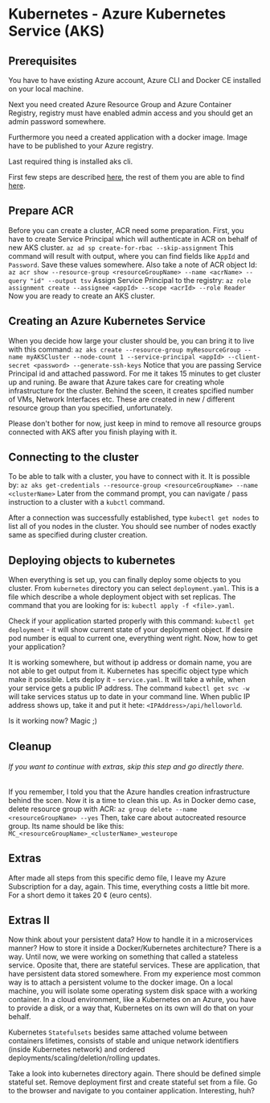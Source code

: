 # Kubernetes - Azure Kubernetes Service (AKS)

## Prerequisites
You have to have existing Azure account, Azure CLI and Docker CE installed on your local machine. 

Next you need created Azure Resource Group and Azure Container Registry, registry must have enabled admin access and you should get an admin password somewhere. 

Furthermore you need a created application with a docker image. Image have to be published to your Azure registry.

Last required thing is installed aks cli.

First few steps are described [here](getting-started-prerequisites.md), the rest of them you are able to find [here](getting-started-docker.md).

## Prepare ACR
Before you can create a cluster, ACR need some preparation. First, you have to create Service Principal which will authenticate in ACR on behalf of new AKS cluster.
`az ad sp create-for-rbac --skip-assignment`
This command will result with output, where you can find fields like `AppId` and `Password`. Save these values somewhere.
Also take a note of ACR object Id:
`az acr show --resource-group <resourceGroupName> --name <acrName> --query "id" --output tsv`
Assign Service Principal to the registry:
`az role assignment create --assignee <appId> --scope <acrId> --role Reader`
Now you are ready to create an AKS cluster.

## Creating an Azure Kubernetes Service
When you decide how large your cluster should be, you can bring it to live with this command:
`az aks create --resource-group myResourceGroup --name myAKSCluster --node-count 1 --service-principal <appId> --client-secret <password> --generate-ssh-keys`
Notice that you are passing Service Principal id and attached password. For me it takes 15 minutes to get cluster up and runing.
Be aware that Azure takes care for creating whole infrastructure for the cluster. Behind the sceen, it creates spcified number of VMs, Network Interfaces etc. These are created in new / different resource group than you specified, unfortunately. 

Please don't bother for now, just keep in mind to remove all resource groups connected with AKS after you finish playing with it.

## Connecting to the cluster
To be able to talk with a cluster, you have to connect with it. It is possible by: 
`az aks get-credentials --resource-group <resourceGroupName> --name <clusterName>`
Later from the command prompt, you can navigate / pass instruction to a cluster with a `kubctl` command.

After a connection was successfully established, type `kubectl get nodes` to list all of you nodes in the cluster. You should see number of nodes exactly same as specified during cluster creation.

## Deploying objects to kubernetes
When everything is set up, you can finally deploy some objects to you cluster. From `kubernetes` directory you can select `deployment.yaml`. This is a file which describe a whole deployment object with set replicas. The command that you are looking for is: `kubectl apply -f <file>.yaml`. 

Check if your application started properly with this command: `kubectl get deployment` - it will show current state of your deployment object. If desire pod number is equal to current one, everything went right. Now, how to get your application? 

It is working somewhere, but without ip address or domain name, you are not able to get output from it. Kubernetes has specific object type which make it possible. Lets deploy it - `service.yaml`. It will take a while, when your service gets a public IP address. The command `kubectl get svc -w` will take services status up to date in your command line. When public IP address shows up, take it and put it hete: `<IPAddress>/api/helloworld`. 

Is it working now? Magic ;)

## Cleanup
###### *If you want to continue with extras, skip this step and go directly there.*
If you remember, I told you that the Azure handles creation infrastructure behind the scen. Now it is a time to clean this up. As in Docker demo case, delete resource group with ACR:
`az group delete --name <resourceGroupName> --yes`
Then, take care about autocreated resource group. Its name should be like this:
`MC_<resourceGroupName>_<clusterName>_westeurope`

## Extras
After made all steps from this specific demo file, I leave my Azure Subscription for a day, again. This time, everything costs a little bit more. For a short demo it takes 20 ¢ (euro cents).

## Extras II
Now think about your persistent data? How to handle it in a microservices manner? How to store it inside a Docker/Kubernetes architecture? There is a way. Until now, we were working on something that called a stateless service. Oposite that, there are stateful services. These are application, that have persistent data stored somewhere. From my experience most common way is to attach a persistent volume to the docker image. On a local machine, you will isolate some operating system disk space with a working container. In a cloud environment, like a Kubernetes on an Azure, you have to provide a disk, or a way that, Kubernetes on its own will do that on your behalf. 

Kubernetes `Statefulsets` besides same attached volume between containers lifetimes, consists of stable and unique network identifiers (inside Kubernetes network) and ordered deployments/scaling/deletion/rolling updates.

Take a look into kubernetes directory again. There should be defined simple stateful set. Remove deployment first and create stateful set from a file. Go to the browser and navigate to you container application. Interesting, huh? 